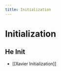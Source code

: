 ```yaml
---
title: Initialization
---
```


# Initialization

## He Init
- [[Xavier Initialization]]










































































